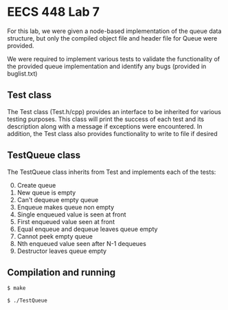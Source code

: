 # EECS 448 Lab 7

For this lab, we were given a node-based implementation of the queue data structure, but only the compiled object file
and header file for Queue were provided.

We were required to implement various tests to validate the functionality of the provided queue implementation and identify
any bugs (provided in buglist.txt)

## Test class

The Test class (Test.h/cpp) provides an interface to be inherited for various testing purposes. This class will print
the success of each test and its description along with a message if exceptions were encountered. In addition, the Test
class also provides functionality to write to file if desired

## TestQueue class

The TestQueue class inherits from Test and implements each of the tests:

  0.  Create queue
  1.  New queue is empty
  2.  Can't dequeue empty queue
  3.  Enqueue makes queue non empty
  4.  Single enqueued value is seen at front
  5.  First enqueued value seen at front
  6.  Equal enqueue and dequeue leaves queue empty
  7.  Cannot peek empty queue
  8.  Nth enqueued value seen after N-1 dequeues
  9.  Destructor leaves queue empty

## Compilation and running

```sh
$ make
```
```sh
$ ./TestQueue
```
